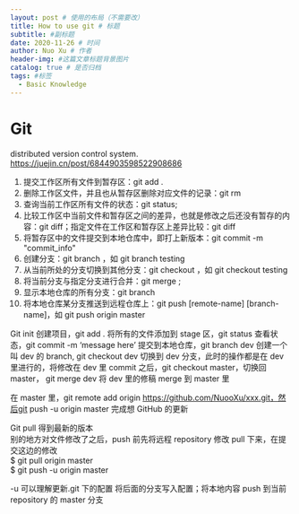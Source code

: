 ```yaml
---
layout: post # 使用的布局（不需要改）
title: How to use git # 标题
subtitle: #副标题
date: 2020-11-26 # 时间
author: Nuo Xu # 作者
header-img: #这篇文章标题背景图片
catalog: true # 是否归档
tags: #标签
  - Basic Knowledge
---
```


# Git

distributed version control system.  
https://juejin.cn/post/6844903598522908686

1. 提交工作区所有文件到暂存区：git add .
2. 删除工作区文件，并且也从暂存区删除对应文件的记录：git rm <file1> <file2>
3. 查询当前工作区所有文件的状态：git status;
4. 比较工作区中当前文件和暂存区之间的差异，也就是修改之后还没有暂存的内容：git diff；指定文件在工作区和暂存区上差异比较：git diff <file-name>
5. 将暂存区中的文件提交到本地仓库中，即打上新版本：git commit -m "commit_info"
6. 创建分支：git branch <branch-name>，如 git branch testing
7. 从当前所处的分支切换到其他分支：git checkout <branch-name>，如 git checkout testing
8. 将当前分支与指定分支进行合并：git merge <branch-name>;
9. 显示本地仓库的所有分支：git branch
10. 将本地仓库某分支推送到远程仓库上：git push [remote-name] [branch-name]，如 git push origin master

Git init 创建项目，git add . 将所有的文件添加到 stage 区，git status 查看状态，git commit -m ‘message here’ 提交到本地仓库，git branch dev 创建一个叫 dev 的 branch, git checkout dev 切换到 dev 分支，此时的操作都是在 dev 里进行的，将修改在 dev 里 commit 之后，git checkout master，切换回 master， git merge dev 将 dev 里的修稿 merge 到 master 里

在 master 里，git remote add origin https://github.com/NuooXu/xxx.git，然后git push -u origin master 完成想 GitHub 的更新

Git pull 得到最新的版本  
别的地方对文件修改了之后，push 前先将远程 repository 修改 pull 下来，在提交这边的修改  
$ git pull origin master  
$ git push -u origin master

-u 可以理解更新.git 下的配置 将后面的分支写入配置；将本地内容 push 到当前 repository 的 master 分支
